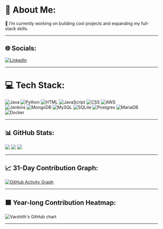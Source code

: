 # 💫 About Me:
👾 I’m currently working on building cool projects and expanding my full-stack skills.

---

## 🌐 Socials:
[![LinkedIn](https://img.shields.io/badge/LinkedIn-%230077B5.svg?logo=linkedin&logoColor=white)](https://linkedin.com/in/varshith-reddy-b8b264240)

---

# 💻 Tech Stack:
![Java](https://img.shields.io/badge/java-%23ED8B00.svg?style=for-the-badge&logo=openjdk&logoColor=white) 
![Python](https://img.shields.io/badge/python-3670A0?style=for-the-badge&logo=python&logoColor=ffdd54) 
![HTML](https://img.shields.io/badge/html5-%23E34F26.svg?style=for-the-badge&logo=html5&logoColor=white) 
![JavaScript](https://img.shields.io/badge/javascript-%23323330.svg?style=for-the-badge&logo=javascript&logoColor=%23F7DF1E) 
![CSS](https://img.shields.io/badge/css3-%231572B6.svg?style=for-the-badge&logo=css3&logoColor=white) 
![AWS](https://img.shields.io/badge/AWS-%23FF9900.svg?style=for-the-badge&logo=amazon-aws&logoColor=white)  
![Jenkins](https://img.shields.io/badge/jenkins-%232C5263.svg?style=for-the-badge&logo=jenkins&logoColor=white) 
![MongoDB](https://img.shields.io/badge/MongoDB-%234ea94b.svg?style=for-the-badge&logo=mongodb&logoColor=white) 
![MySQL](https://img.shields.io/badge/mysql-4479A1.svg?style=for-the-badge&logo=mysql&logoColor=white) 
![SQLite](https://img.shields.io/badge/sqlite-%2307405e.svg?style=for-the-badge&logo=sqlite&logoColor=white) 
![Postgres](https://img.shields.io/badge/postgres-%23316192.svg?style=for-the-badge&logo=postgresql&logoColor=white) 
![MariaDB](https://img.shields.io/badge/MariaDB-003545?style=for-the-badge&logo=mariadb&logoColor=white) 
![Docker](https://img.shields.io/badge/docker-%230db7ed.svg?style=for-the-badge&logo=docker&logoColor=white)

---

## 📊 GitHub Stats:
![](https://github-readme-stats.vercel.app/api?username=varshith2222&theme=radical&show_icons=true&hide_border=false&count_private=true)
![](https://github-readme-streak-stats.herokuapp.com/?user=varshith2222&theme=radical&hide_border=false)
![](https://github-readme-stats.vercel.app/api/top-langs/?username=varshith2222&theme=radical&hide_border=false&layout=compact)

---

## 📈 31-Day Contribution Graph:
[![GitHub Activity Graph](https://github-readme-activity-graph.vercel.app/graph?username=varshith2222&theme=radical&area=true&hide_border=false)](https://github.com/ashutosh00710/github-readme-activity-graph)

---

## 🟩 Year-long Contribution Heatmap:
<img src="https://ghchart.rshah.org/varshith2222" alt="Varshith's GitHub chart" />

---


